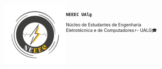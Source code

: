 <img src="./avatar.png" align="left" width="200"/>

### `NEEEC UAlg`

Núcleo de Estudantes de Engenharia Eletrotécnica e de Computadores⚡- UALG🎓
